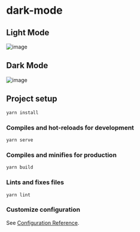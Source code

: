 # dark-mode

## Light Mode 

![image](https://user-images.githubusercontent.com/49524331/94199988-11775380-fe90-11ea-88bf-bd534a2b4795.png)

## Dark Mode

![image](https://user-images.githubusercontent.com/49524331/94200041-248a2380-fe90-11ea-95aa-28c9fc3c3dbc.png)


## Project setup
```
yarn install
```

### Compiles and hot-reloads for development
```
yarn serve
```

### Compiles and minifies for production
```
yarn build
```

### Lints and fixes files
```
yarn lint
```

### Customize configuration
See [Configuration Reference](https://cli.vuejs.org/config/).
